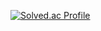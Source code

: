 [![Solved.ac Profile](http://mazassumnida.wtf/api/v2/generate_badge?boj=swany0509)](https://solved.ac/swany0509/)

